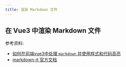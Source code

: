 ```yaml
---
title: 渲染 Markdown 文件
---
```


## 在 Vue3 中渲染 Markdown 文件
参考资料:
- [如何在前端vue3中处理 `markdown` 并使用样式和代码高亮](https://blog.csdn.net/qq_74177889/article/details/139021973)
- [markdown-it 官方文档](https://markdown-it.docschina.org)